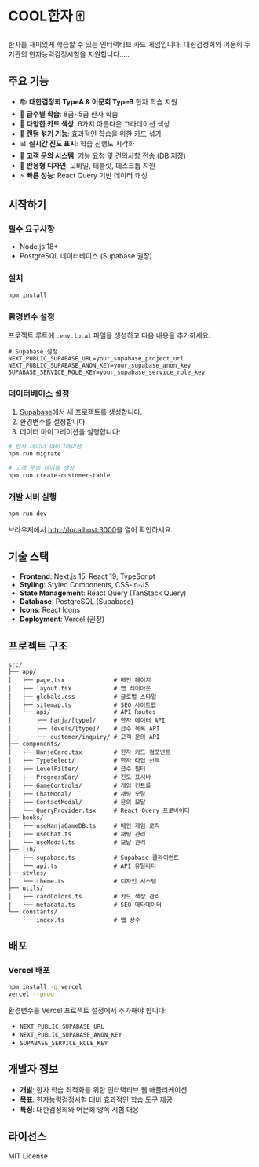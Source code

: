 # COOL한자 🀄

한자를 재미있게 학습할 수 있는 인터랙티브 카드 게임입니다. 대한검정회와 어문회 두 기관의 한자능력검정시험을 지원합니다.....

## 주요 기능

- 📚 **대한검정회 TypeA & 어문회 TypeB** 한자 학습 지원
- 🎯 **급수별 학습**: 8급~5급 한자 학습
- 🎨 **다양한 카드 색상**: 6가지 아름다운 그라데이션 색상
- 🔀 **랜덤 섞기 기능**: 효과적인 학습을 위한 카드 섞기
- 📊 **실시간 진도 표시**: 학습 진행도 시각화
- 💬 **고객 문의 시스템**: 기능 요청 및 건의사항 전송 (DB 저장)
- 📱 **반응형 디자인**: 모바일, 태블릿, 데스크톱 지원
- ⚡ **빠른 성능**: React Query 기반 데이터 캐싱

## 시작하기

### 필수 요구사항

- Node.js 18+
- PostgreSQL 데이터베이스 (Supabase 권장)

### 설치

```bash
npm install
```

### 환경변수 설정

프로젝트 루트에 `.env.local` 파일을 생성하고 다음 내용을 추가하세요:

```env
# Supabase 설정
NEXT_PUBLIC_SUPABASE_URL=your_supabase_project_url
NEXT_PUBLIC_SUPABASE_ANON_KEY=your_supabase_anon_key
SUPABASE_SERVICE_ROLE_KEY=your_supabase_service_role_key
```

### 데이터베이스 설정

1. [Supabase](https://supabase.com/)에서 새 프로젝트를 생성합니다.
2. 환경변수를 설정합니다.
3. 데이터 마이그레이션을 실행합니다:

```bash
# 한자 데이터 마이그레이션
npm run migrate

# 고객 문의 테이블 생성
npm run create-customer-table
```

### 개발 서버 실행

```bash
npm run dev
```

브라우저에서 [http://localhost:3000](http://localhost:3000)을 열어 확인하세요.

## 기술 스택

- **Frontend**: Next.js 15, React 19, TypeScript
- **Styling**: Styled Components, CSS-in-JS
- **State Management**: React Query (TanStack Query)
- **Database**: PostgreSQL (Supabase)
- **Icons**: React Icons
- **Deployment**: Vercel (권장)

## 프로젝트 구조

```
src/
├── app/
│   ├── page.tsx              # 메인 페이지
│   ├── layout.tsx            # 앱 레이아웃
│   ├── globals.css           # 글로벌 스타일
│   ├── sitemap.ts            # SEO 사이트맵
│   └── api/                  # API Routes
│       ├── hanja/[type]/     # 한자 데이터 API
│       ├── levels/[type]/    # 급수 목록 API
│       └── customer/inquiry/ # 고객 문의 API
├── components/
│   ├── HanjaCard.tsx         # 한자 카드 컴포넌트
│   ├── TypeSelect/           # 한자 타입 선택
│   ├── LevelFilter/          # 급수 필터
│   ├── ProgressBar/          # 진도 표시바
│   ├── GameControls/         # 게임 컨트롤
│   ├── ChatModal/            # 채팅 모달
│   ├── ContactModal/         # 문의 모달
│   └── QueryProvider.tsx     # React Query 프로바이더
├── hooks/
│   ├── useHanjaGameDB.ts     # 메인 게임 로직
│   ├── useChat.ts            # 채팅 관리
│   └── useModal.ts           # 모달 관리
├── lib/
│   ├── supabase.ts           # Supabase 클라이언트
│   └── api.ts                # API 유틸리티
├── styles/
│   └── theme.ts              # 디자인 시스템
├── utils/
│   ├── cardColors.ts         # 카드 색상 관리
│   └── metadata.ts           # SEO 메타데이터
└── constants/
    └── index.ts              # 앱 상수
```

## 배포

### Vercel 배포

```bash
npm install -g vercel
vercel --prod
```

환경변수를 Vercel 프로젝트 설정에서 추가해야 합니다:

- `NEXT_PUBLIC_SUPABASE_URL`
- `NEXT_PUBLIC_SUPABASE_ANON_KEY`
- `SUPABASE_SERVICE_ROLE_KEY`

## 개발자 정보

- **개발**: 한자 학습 최적화를 위한 인터랙티브 웹 애플리케이션
- **목표**: 한자능력검정시험 대비 효과적인 학습 도구 제공
- **특징**: 대한검정회와 어문회 양쪽 시험 대응

## 라이선스

MIT License
